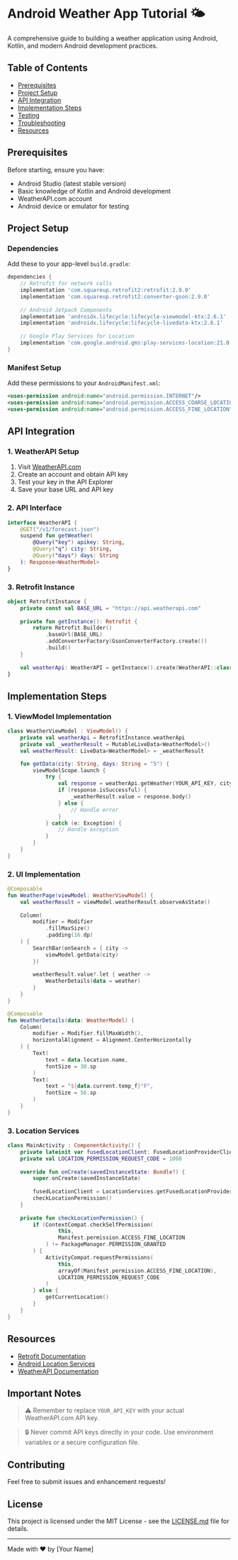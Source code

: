 # Android Weather App Tutorial 🌤️

A comprehensive guide to building a weather application using Android, Kotlin, and modern Android development practices.

## Table of Contents
- [Prerequisites](#prerequisites)
- [Project Setup](#project-setup)
- [API Integration](#api-integration)
- [Implementation Steps](#implementation-steps)
- [Testing](#testing)
- [Troubleshooting](#troubleshooting)
- [Resources](#resources)

## Prerequisites

Before starting, ensure you have:
- Android Studio (latest stable version)
- Basic knowledge of Kotlin and Android development
- WeatherAPI.com account
- Android device or emulator for testing

## Project Setup

### Dependencies
Add these to your app-level `build.gradle`:

```gradle
dependencies {
    // Retrofit for network calls
    implementation 'com.squareup.retrofit2:retrofit:2.9.0'
    implementation 'com.squareup.retrofit2:converter-gson:2.9.0'
    
    // Android Jetpack Components
    implementation 'androidx.lifecycle:lifecycle-viewmodel-ktx:2.6.1'
    implementation 'androidx.lifecycle:lifecycle-livedata-ktx:2.6.1'
    
    // Google Play Services for Location
    implementation 'com.google.android.gms:play-services-location:21.0.1'
}
```

### Manifest Setup
Add these permissions to your `AndroidManifest.xml`:

```xml
<uses-permission android:name="android.permission.INTERNET"/>
<uses-permission android:name="android.permission.ACCESS_COARSE_LOCATION"/>
<uses-permission android:name="android.permission.ACCESS_FINE_LOCATION"/>
```

## API Integration

### 1. WeatherAPI Setup
1. Visit [WeatherAPI.com](https://www.weatherapi.com/)
2. Create an account and obtain API key
3. Test your key in the API Explorer
4. Save your base URL and API key

### 2. API Interface

```kotlin
interface WeatherAPI {
    @GET("/v1/forecast.json")
    suspend fun getWeather(
        @Query("key") apikey: String,
        @Query("q") city: String,
        @Query("days") days: String
    ): Response<WeatherModel>
}
```

### 3. Retrofit Instance

```kotlin
object RetrofitInstance {
    private const val BASE_URL = "https://api.weatherapi.com"
    
    private fun getInstance(): Retrofit {
        return Retrofit.Builder()
            .baseUrl(BASE_URL)
            .addConverterFactory(GsonConverterFactory.create())
            .build()
    }
    
    val weatherApi: WeatherAPI = getInstance().create(WeatherAPI::class.java)
}
```

## Implementation Steps

### 1. ViewModel Implementation

```kotlin
class WeatherViewModel : ViewModel() {
    private val weatherApi = RetrofitInstance.weatherApi
    private val _weatherResult = MutableLiveData<WeatherModel>()
    val weatherResult: LiveData<WeatherModel> = _weatherResult

    fun getData(city: String, days: String = "5") {
        viewModelScope.launch {
            try {
                val response = weatherApi.getWeather(YOUR_API_KEY, city, days)
                if (response.isSuccessful) {
                    _weatherResult.value = response.body()
                } else {
                    // Handle error
                }
            } catch (e: Exception) {
                // Handle exception
            }
        }
    }
}
```

### 2. UI Implementation

```kotlin
@Composable
fun WeatherPage(viewModel: WeatherViewModel) {
    val weatherResult = viewModel.weatherResult.observeAsState()
    
    Column(
        modifier = Modifier
            .fillMaxSize()
            .padding(16.dp)
    ) {
        SearchBar(onSearch = { city ->
            viewModel.getData(city)
        })
        
        weatherResult.value?.let { weather ->
            WeatherDetails(data = weather)
        }
    }
}

@Composable
fun WeatherDetails(data: WeatherModel) {
    Column(
        modifier = Modifier.fillMaxWidth(),
        horizontalAlignment = Alignment.CenterHorizontally
    ) {
        Text(
            text = data.location.name,
            fontSize = 30.sp
        )
        Text(
            text = "${data.current.temp_f}°F",
            fontSize = 56.sp
        )
    }
}
```

### 3. Location Services

```kotlin
class MainActivity : ComponentActivity() {
    private lateinit var fusedLocationClient: FusedLocationProviderClient
    private val LOCATION_PERMISSION_REQUEST_CODE = 1000
    
    override fun onCreate(savedInstanceState: Bundle?) {
        super.onCreate(savedInstanceState)
        
        fusedLocationClient = LocationServices.getFusedLocationProviderClient(this)
        checkLocationPermission()
    }
    
    private fun checkLocationPermission() {
        if (ContextCompat.checkSelfPermission(
                this,
                Manifest.permission.ACCESS_FINE_LOCATION
            ) != PackageManager.PERMISSION_GRANTED
        ) {
            ActivityCompat.requestPermissions(
                this,
                arrayOf(Manifest.permission.ACCESS_FINE_LOCATION),
                LOCATION_PERMISSION_REQUEST_CODE
            )
        } else {
            getCurrentLocation()
        }
    }
}
```

## Resources

- [Retrofit Documentation](https://square.github.io/retrofit/)
- [Android Location Services](https://developer.android.com/training/location)
- [WeatherAPI Documentation](https://www.weatherapi.com/docs/)

## Important Notes

> ⚠️ Remember to replace `YOUR_API_KEY` with your actual WeatherAPI.com API key.

> 🔒 Never commit API keys directly in your code. Use environment variables or a secure configuration file.

## Contributing

Feel free to submit issues and enhancement requests!

## License

This project is licensed under the MIT License - see the [LICENSE.md](LICENSE.md) file for details.

---
Made with ❤️ by [Your Name]
